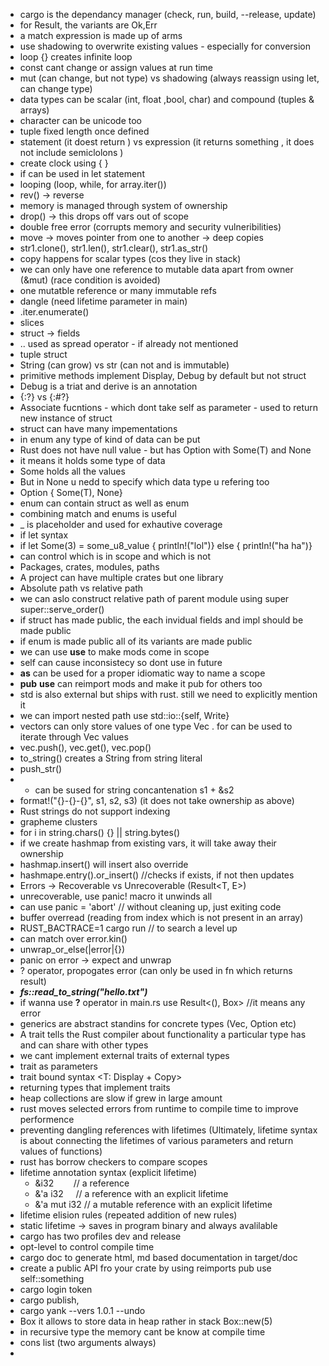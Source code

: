 * cargo is the dependancy manager (check, run, build, --release, update)
* for Result, the variants are Ok,Err
* a match expression is made up of arms
* use shadowing to overwrite existing values - especially for conversion
* loop {} creates infinite loop
* const cant change or assign values at run time
* mut (can change, but not type) vs shadowing (always reassign using let, can change type) 
* data types can be scalar (int, float ,bool, char) and compound (tuples & arrays)
* character can be unicode too
* tuple fixed length once defined
* statement (it doest return ) vs expression (it returns something , it does not include semiclolons )
* create clock using { }
* if can be used in let statement
* looping (loop, while, for array.iter())
* rev() -> reverse
* memory is managed through system of ownership
* drop() -> this drops off vars out of scope
* double free error (corrupts memory and security vulneribilities)
* move -> moves pointer from one to another -> deep copies
* str1.clone(), str1.len(), str1.clear(), str1.as_str()
* copy happens for scalar types (cos they live in stack)
* we can only have one reference to mutable data apart from owner (&mut) (race condition is avoided)
* one mutatble reference or many immutable refs
* dangle (need lifetime parameter in main)
* .iter.enumerate()
* slices
* struct -> fields
* .. used as spread operator - if already not mentioned
* tuple struct
* String (can grow) vs str (can not and is immutable)
* primitive methods implement Display, Debug by default but not struct
* Debug is a triat and derive is an annotation
* {:?} vs {:#?}
* Associate fucntions - which dont take self as parameter - used to return new instance of struct
* struct can have many impementations
* in enum any type of kind of data can be put
* Rust does not have null value - but has Option<T> with Some(T) and None
* <T> it means it holds some type of data 
* Some holds all the values
* But in None u nedd to specify which data type u refering too
* Option<T> { Some(T), None}
* enum can contain struct as well as enum
* combining match and enums is useful
* _ is placeholder and used for exhautive coverage
* if let syntax
* if let Some(3) = some_u8_value { println!("lol")} else { println!("ha ha")}
* can control which is in scope and which is not
* Packages, crates, modules, paths
* A project can have multiple crates but one library
* Absolute path vs relative path
* we can aslo construct relative path of parent module using super super::serve_order()
* if struct has made public, the each invidual fields and impl should be made public
* if enum is made public all of its variants are made public
* we can use  ****use**** to make mods come in scope
* self can cause inconsistecy so dont use in future
* ****as**** can be used for a proper idiomatic way to name a scope
* ****pub**** ****use**** can reimport mods and make it pub for others too
* std is also external but ships with rust. still we need to explicitly mention it
* we can import nested path use std::io::{self, Write}
* vectors can only store values of one type Vec<T> . for can be used to iterate through Vec values
* vec.push(), vec.get(), vec.pop()
* to_string() creates a String from string literal
* push_str()
* + can be sused for string concantenation s1 + &s2
* format!("{}-{}-{}", s1, s2, s3) (it does not take ownership as above)
* Rust strings do not support indexing
* grapheme clusters
* for i in string.chars() {} || string.bytes()
* if we create hashmap from existing vars, it will take away their ownership
* hashmap.insert() will insert also override
* hashmape.entry().or_insert() //checks if exists, if not then updates
* Errors -> Recoverable vs Unrecoverable (Result<T, E>)
* unrecoverable, use panic! macro it unwinds all
* can use panic = 'abort' // without cleaning up, just exiting code
* buffer overread (reading from index which is not present in an array)
* RUST_BACTRACE=1 cargo run // to search a level up
* can match over error.kin() 
* unwrap_or_else(|error|{})
* panic on error -> expect and unwrap 
* ? operator, propogates error (can only be used in fn which returns result)
* *******fs::read_to_string("hello.txt")*******
* if wanna use ****?**** operator in main.rs use Result<(), Box<dyn Error>> //it means any error
* generics are abstract standins for concrete types (Vec<T>, Option etc)
* A trait tells the Rust compiler about functionality a particular type has and can share with other types
* we cant implement external traits of external types
* trait as parameters
* trait bound syntax <T: Display + Copy>
* returning types that implement traits
* heap collections are slow if grew in large amount
* rust moves selected errors from runtime to compile time to improve performence
* preventing dangling references with lifetimes (Ultimately, lifetime syntax is about connecting the lifetimes of various parameters and return values of functions)
* rust has borrow checkers to compare scopes
* lifetime annotation syntax (explicit lifetime)
  * &i32        // a reference
  * &'a i32     // a reference with an explicit lifetime
  * &'a mut i32 // a mutable reference with an explicit lifetime
* lifetime elision rules (repeated addition of new rules)
* static lifetime -> saves in program binary and always avalilable 
* cargo has two profiles dev and release
* opt-level to control compile time
* cargo doc to generate html, md based documentation in target/doc
* create a public API fro your crate by using reimports pub use self::something
* cargo login token
* cargo publish, 
* cargo yank --vers 1.0.1 --undo
* Box<T> it allows to store data in heap rather in stack Box::new(5)
* in recursive type the memory cant be know at compile time
* cons list (two arguments always)
* 